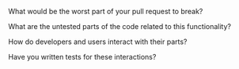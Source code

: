 What would be the worst part of your pull request to break?


What are the untested parts of the code related to this functionality?


How do developers and users interact with their parts?


Have you written tests for these interactions?
